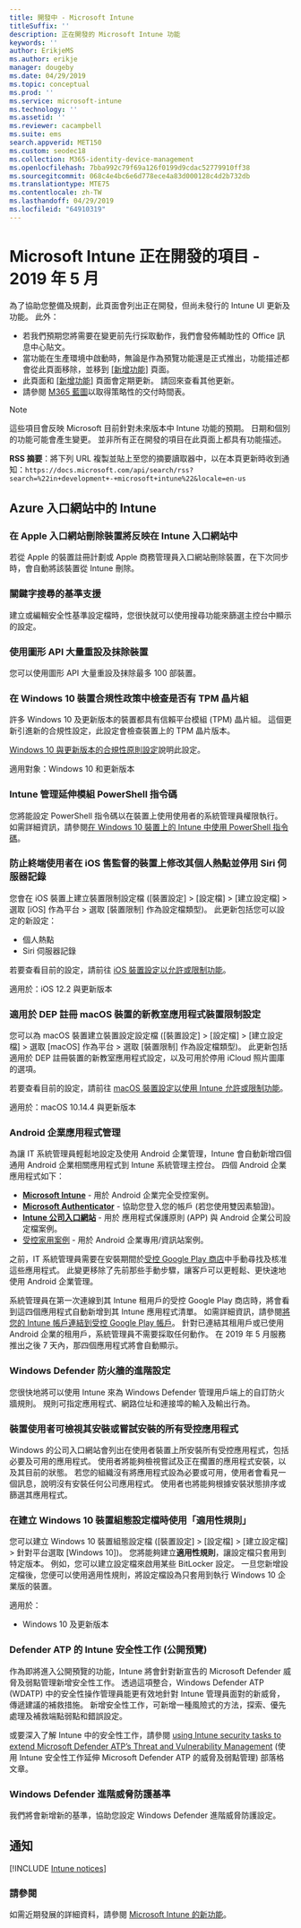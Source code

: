 ```yaml
---
title: 開發中 - Microsoft Intune
titleSuffix: ''
description: 正在開發的 Microsoft Intune 功能
keywords: ''
author: ErikjeMS
ms.author: erikje
manager: dougeby
ms.date: 04/29/2019
ms.topic: conceptual
ms.prod: ''
ms.service: microsoft-intune
ms.technology: ''
ms.assetid: ''
ms.reviewer: cacampbell
ms.suite: ems
search.appverid: MET150
ms.custom: seodec18
ms.collection: M365-identity-device-management
ms.openlocfilehash: 7bba992c79f69a126f0199d9cdac52779910ff38
ms.sourcegitcommit: 068c4e4bc6e6d778ece4a83d000128c4d2b732db
ms.translationtype: MTE75
ms.contentlocale: zh-TW
ms.lasthandoff: 04/29/2019
ms.locfileid: "64910319"
---
```

# <a name="in-development-for-microsoft-intune---may-2019"></a>Microsoft Intune 正在開發的項目 - 2019 年 5 月

為了協助您整備及規劃，此頁面會列出正在開發，但尚未發行的 Intune UI 更新及功能。 此外：

- 若我們預期您將需要在變更前先行採取動作，我們會發佈輔助性的 Office 訊息中心貼文。
- 當功能在生產環境中啟動時，無論是作為預覽功能還是正式推出，功能描述都會從此頁面移除，並移到 [[新增功能]](whats-new.md) 頁面。
- 此頁面和 [[新增功能]](whats-new.md) 頁面會定期更新。 請回來查看其他更新。
- 請參閱 [M365 藍圖](https://www.microsoft.com/microsoft-365/roadmap?rtc=2&filters=EMS)以取得策略性的交付時間表。

> [!Note]
> 這些項目會反映 Microsoft 目前針對未來版本中 Intune 功能的預期。 日期和個別的功能可能會產生變更。 並非所有正在開發的項目在此頁面上都具有功能描述。

**RSS 摘要**：將下列 URL 複製並貼上至您的摘要讀取器中，以在本頁更新時收到通知：`https://docs.microsoft.com/api/search/rss?search=%22in+development+-+microsoft+intune%22&locale=en-us`

<!--
## What's coming to Intune in the Azure portal 
## What's coming to Intune apps
## Notices
-->
 
## <a name="intune-in-the-azure-portal"></a>Azure 入口網站中的 Intune


<!-- 1905 start-->


### <a name="deleting-a-device-in-the-apple-portal-will-be-reflected-in-the-intune-portal---2489996---"></a>在 Apple 入口網站刪除裝置將反映在 Intune 入口網站中 <!--2489996 -->
若從 Apple 的裝置註冊計劃或 Apple 商務管理員入口網站刪除裝置，在下次同步時，會自動將該裝置從 Intune 刪除。

### <a name="baseline-support-for-keyword-search-----3082036-----------"></a>關鍵字搜尋的基準支援  <!-- 3082036         -->
建立或編輯安全性基準設定檔時，您很快就可以使用搜尋功能來篩選主控台中顯示的設定。   

### <a name="reset-and-wipe-devices-in-bulk-by-using-the-graph-api----3295288---"></a>使用圖形 API 大量重設及抹除裝置 <!-- 3295288 -->
您可以使用圖形 API 大量重設及抹除最多 100 部裝置。

### <a name="check-for-a-tpm-chipset-in-a-windows-10-device-compliance-policy----3617671---"></a>在 Windows 10 裝置合規性政策中檢查是否有 TPM 晶片組 <!-- 3617671 -->
許多 Windows 10 及更新版本的裝置都具有信賴平台模組 (TPM) 晶片組。 這個更新引進新的合規性設定，此設定會檢查裝置上的 TPM 晶片版本。 

[Windows 10 與更新版本的合規性原則設定](compliance-policy-create-windows.md#device-security)說明此設定。

適用對象：Windows 10 和更新版本

### <a name="intune-management-extension-powershell-scripts-----3734186------"></a>Intune 管理延伸模組 PowerShell 指令碼  <!-- 3734186    -->
您將能設定 PowerShell 指令碼以在裝置上使用使用者的系統管理員權限執行。 如需詳細資訊，請參閱[在 Windows 10 裝置上的 Intune 中使用 PowerShell 指令碼](intune-management-extension.md)。

### <a name="prevent-end-users-from-modifying-their-personal-hotspot-and-disable-siri-server-logging-on-ios-supervised-devices----4097904----"></a>防止終端使用者在 iOS 售監督的裝置上修改其個人熱點並停用 Siri 伺服器記錄 <!-- 4097904  --> 
您會在 iOS 裝置上建立裝置限制設定檔 ([裝置設定] > [設定檔] > [建立設定檔] > 選取 [iOS] 作為平台 > 選取 [裝置限制] 作為設定檔類型)。 此更新包括您可以設定的新設定：

- 個人熱點
- Siri 伺服器記錄

若要查看目前的設定，請前往 [iOS 裝置設定以允許或限制功能](device-restrictions-ios.md)。 

適用於：iOS 12.2 與更新版本

### <a name="new-classroom-app-device-restriction-settings-for-dep-enrolled-macos-devices----4097905----"></a>適用於 DEP 註冊 macOS 裝置的新教室應用程式裝置限制設定 <!-- 4097905  --> 
您可以為 macOS 裝置建立裝置設定設定檔 ([裝置設定] > [設定檔] > [建立設定檔] > 選取 [macOS] 作為平台 > 選取 [裝置限制] 作為設定檔類型)。 此更新包括適用於 DEP 註冊裝置的新教室應用程式設定，以及可用於停用 iCloud 照片圖庫的選項。

若要查看目前的設定，請前往 [macOS 裝置設定以使用 Intune 允許或限制功能](device-restrictions-macos.md)。

適用於：macOS 10.14.4 與更新版本

### <a name="android-enterprise-app-management----4459905-idready---"></a>Android 企業應用程式管理 <!-- 4459905 idready -->
為讓 IT 系統管理員輕鬆地設定及使用 Android 企業管理，Intune 會自動新增四個通用 Android 企業相關應用程式到 Intune 系統管理主控台。 四個 Android 企業應用程式如下：

- **[Microsoft Intune](https://play.google.com/store/apps/details?id=com.microsoft.intune)** - 用於 Android 企業完全受控案例。
- **[Microsoft Authenticator](https://play.google.com/store/apps/details?id=com.azure.authenticator)** -  協助您登入您的帳戶 (若您使用雙因素驗證)。
- **[Intune 公司入口網站](https://play.google.com/store/apps/details?id=com.microsoft.windowsintune.companyportal)** - 用於 應用程式保護原則 (APP) 與 Android 企業公司設定檔案例。
- [受控家用案例](https://play.google.com/store/apps/details?id=com.microsoft.launcher.enterprise) - 用於 Android 企業專用/資訊站案例。

之前，IT 系統管理員需要在安裝期間於[受控 Google Play 商店](https://play.google.com/store/apps)中手動尋找及核准這些應用程式。 此變更移除了先前那些手動步驟，讓客戶可以更輕鬆、更快速地使用 Android 企業管理。

系統管理員在第一次連線到其 Intune 租用戶的受控 Google Play 商店時，將會看到這四個應用程式自動新增到其 Intune 應用程式清單。 如需詳細資訊，請參閱[將您的 Intune 帳戶連結到受控 Google Play 帳戶](connect-intune-android-enterprise.md)。 針對已連結其租用戶或已使用 Android 企業的租用戶，系統管理員不需要採取任何動作。 在 2019 年 5 月服務推出之後 7 天內，那四個應用程式將會自動顯示。

<!-- 1904 start-->

### <a name="advanced-settings-for-windows-defender-firewall----1311949---"></a>Windows Defender 防火牆的進階設定 <!-- 1311949 -->
您很快地將可以使用 Intune 來為 Windows Defender 管理用戶端上的自訂防火牆規則。 規則可指定應用程式、網路位址和連接埠的輸入及輸出行為。 


### <a name="device-users-can-view-all-managed-apps-theyve-installed-or-tried-to-install----2352913---"></a>裝置使用者可檢視其安裝或嘗試安裝的所有受控應用程式 <!-- 2352913 -->
Windows 的公司入口網站會列出在使用者裝置上所安裝所有受控應用程式，包括必要及可用的應用程式。 使用者將能夠檢視嘗試及正在擱置的應用程式安裝，以及其目前的狀態。 若您的組織沒有將應用程式設為必要或可用，使用者會看見一個訊息，說明沒有安裝任何公司應用程式。 使用者也將能夠根據安裝狀態排序或篩選其應用程式。

### <a name="use-applicability-rules-when-creating-windows-10-device-configuration-profiles----2549910---"></a>在建立 Windows 10 裝置組態設定檔時使用「適用性規則」 <!-- 2549910 -->
您可以建立 Windows 10 裝置組態設定檔 ([裝置設定] > [設定檔] > [建立設定檔] > 針對平台選取 [Windows 10])。 您將能夠建立**適用性規則**，讓設定檔只套用到特定版本。 例如，您可以建立設定檔來啟用某些 BitLocker 設定。 一旦您新增設定檔後，您便可以使用適用性規則，將設定檔設為只套用到執行 Windows 10 企業版的裝置。

適用於： 
- Windows 10 及更新版本

###  <a name="intune-security-tasks-for-defender-atp-in-public-preview----3208597---"></a>Defender ATP 的 Intune 安全性工作 (公開預覽) <!-- 3208597 -->
作為即將進入公開預覽的功能，Intune 將會針對新宣告的 Microsoft Defender 威脅及弱點管理新增安全性工作。  透過這項整合，Windows Defender ATP (WDATP) 中的安全性操作管理員能更有效地針對 Intune 管理員面對的新威脅，傳遞建議的補救措施。 新增安全性工作，可新增一種風險式的方法，探索、優先處理及補救端點弱點和錯誤設定。

或要深入了解 Intune 中的安全性工作，請參閱 [using Intune security tasks to extend Microsoft Defender ATP’s Threat and Vulnerability Management](https://techcommunity.microsoft.com/t5/Enterprise-Mobility-Security/Microsoft-Intune-security-tasks-extend-Microsoft-Defender-ATP-s/ba-p/369857) (使用 Intune 安全性工作延伸 Microsoft Defender ATP 的威脅及弱點管理) 部落格文章。 

### <a name="windows-defender-advanced-threat-protection-baseline----3754134---"></a>Windows Defender 進階威脅防護基準 <!-- 3754134 -->
我們將會新增新的基準，協助您設定 Windows Defender 進階威脅防護設定。



## <a name="notices"></a>通知

[!INCLUDE [Intune notices](./includes/intune-notices.md)]

### <a name="see-also"></a>請參閱
如需近期發展的詳細資料，請參閱 [Microsoft Intune 的新功能](whats-new.md)。


